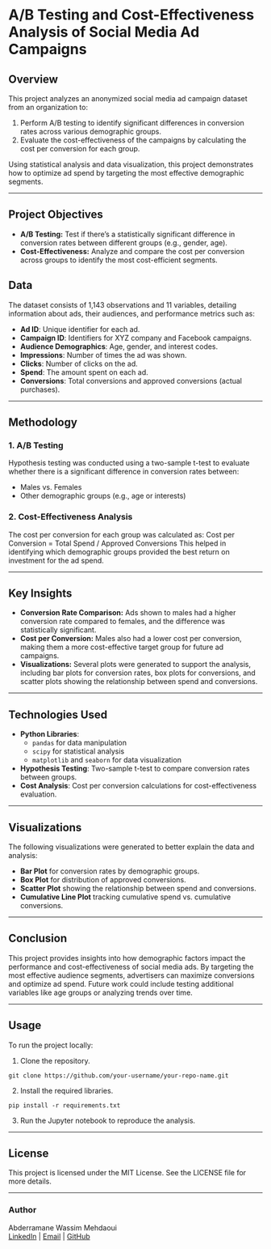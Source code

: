 # A/B Testing and Cost-Effectiveness Analysis of Social Media Ad Campaigns

## Overview
This project analyzes an anonymized social media ad campaign dataset from an organization to:
1. Perform A/B testing to identify significant differences in conversion rates across various demographic groups.
2. Evaluate the cost-effectiveness of the campaigns by calculating the cost per conversion for each group.

Using statistical analysis and data visualization, this project demonstrates how to optimize ad spend by targeting the most effective demographic segments.

---

## Project Objectives
- **A/B Testing:** Test if there’s a statistically significant difference in conversion rates between different groups (e.g., gender, age).
- **Cost-Effectiveness:** Analyze and compare the cost per conversion across groups to identify the most cost-efficient segments.
  
## Data
The dataset consists of 1,143 observations and 11 variables, detailing information about ads, their audiences, and performance metrics such as:
- **Ad ID**: Unique identifier for each ad.
- **Campaign ID**: Identifiers for XYZ company and Facebook campaigns.
- **Audience Demographics**: Age, gender, and interest codes.
- **Impressions**: Number of times the ad was shown.
- **Clicks**: Number of clicks on the ad.
- **Spend**: The amount spent on each ad.
- **Conversions**: Total conversions and approved conversions (actual purchases).

---

## Methodology
### 1. A/B Testing
Hypothesis testing was conducted using a two-sample t-test to evaluate whether there is a significant difference in conversion rates between:
- Males vs. Females
- Other demographic groups (e.g., age or interests)

### 2. Cost-Effectiveness Analysis
The cost per conversion for each group was calculated as:
Cost per Conversion = Total Spend / Approved Conversions
This helped in identifying which demographic groups provided the best return on investment for the ad spend.

---

## Key Insights
- **Conversion Rate Comparison:** Ads shown to males had a higher conversion rate compared to females, and the difference was statistically significant.
- **Cost per Conversion:** Males also had a lower cost per conversion, making them a more cost-effective target group for future ad campaigns.
- **Visualizations:** Several plots were generated to support the analysis, including bar plots for conversion rates, box plots for conversions, and scatter plots showing the relationship between spend and conversions.

---

## Technologies Used
- **Python Libraries**: 
  - `pandas` for data manipulation
  - `scipy` for statistical analysis
  - `matplotlib` and `seaborn` for data visualization
- **Hypothesis Testing**: Two-sample t-test to compare conversion rates between groups.
- **Cost Analysis**: Cost per conversion calculations for cost-effectiveness evaluation.

---

## Visualizations
The following visualizations were generated to better explain the data and analysis:
- **Bar Plot** for conversion rates by demographic groups.
- **Box Plot** for distribution of approved conversions.
- **Scatter Plot** showing the relationship between spend and conversions.
- **Cumulative Line Plot** tracking cumulative spend vs. cumulative conversions.

---

## Conclusion
This project provides insights into how demographic factors impact the performance and cost-effectiveness of social media ads. By targeting the most effective audience segments, advertisers can maximize conversions and optimize ad spend. Future work could include testing additional variables like age groups or analyzing trends over time.

---

## Usage
To run the project locally:
1. Clone the repository.
```
git clone https://github.com/your-username/your-repo-name.git
```
2. Install the required libraries.
```
pip install -r requirements.txt
```
3. Run the Jupyter notebook to reproduce the analysis.

---

## License
This project is licensed under the MIT License. See the LICENSE file for more details.

---

### Author
Abderramane Wassim Mehdaoui  
[LinkedIn](www.linkedin.com/in/abderrahmane-wassim-mehdaoui-91a239198) | [Email](abderrahmane.mehdaoui@city.ac.uk) | [GitHub](https://github.com/0Nexus)
